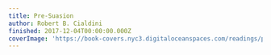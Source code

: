 ```yaml
---
title: Pre-Suasion
author: Robert B. Cialdini
finished: 2017-12-04T00:00:00.000Z
coverImage: 'https://book-covers.nyc3.digitaloceanspaces.com/readings/presuasion-01.jpg'
---
```

